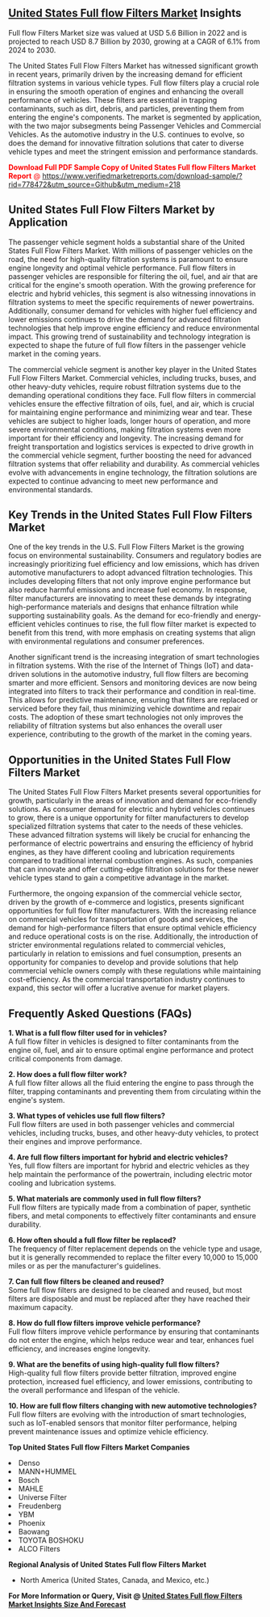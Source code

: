 <h2><a href="https://www.verifiedmarketreports.com/download-sample/?rid=778472&amp;utm_source=Github&amp;utm_medium=218" target="_blank">United States Full flow Filters Market</a> Insights</h2><p>Full flow Filters Market size was valued at USD 5.6 Billion in 2022 and is projected to reach USD 8.7 Billion by 2030, growing at a CAGR of 6.1% from 2024 to 2030.</p><p><p>The United States Full Flow Filters Market has witnessed significant growth in recent years, primarily driven by the increasing demand for efficient filtration systems in various vehicle types. Full flow filters play a crucial role in ensuring the smooth operation of engines and enhancing the overall performance of vehicles. These filters are essential in trapping contaminants, such as dirt, debris, and particles, preventing them from entering the engine's components. The market is segmented by application, with the two major subsegments being Passenger Vehicles and Commercial Vehicles. As the automotive industry in the U.S. continues to evolve, so does the demand for innovative filtration solutions that cater to diverse vehicle types and meet the stringent emission and performance standards. <p><span class=""><span style="color: #ff0000;"><strong>Download Full PDF Sample Copy of United States Full flow Filters Market Report</strong> @ </span><a href="https://www.verifiedmarketreports.com/download-sample/?rid=778472&amp;utm_source=Github&amp;utm_medium=218" target="_blank">https://www.verifiedmarketreports.com/download-sample/?rid=778472&amp;utm_source=Github&amp;utm_medium=218</a></span></p></p> <h2>United States Full Flow Filters Market by Application</h2> <p>The passenger vehicle segment holds a substantial share of the United States Full Flow Filters Market. With millions of passenger vehicles on the road, the need for high-quality filtration systems is paramount to ensure engine longevity and optimal vehicle performance. Full flow filters in passenger vehicles are responsible for filtering the oil, fuel, and air that are critical for the engine's smooth operation. With the growing preference for electric and hybrid vehicles, this segment is also witnessing innovations in filtration systems to meet the specific requirements of newer powertrains. Additionally, consumer demand for vehicles with higher fuel efficiency and lower emissions continues to drive the demand for advanced filtration technologies that help improve engine efficiency and reduce environmental impact. This growing trend of sustainability and technology integration is expected to shape the future of full flow filters in the passenger vehicle market in the coming years.</p> <p>The commercial vehicle segment is another key player in the United States Full Flow Filters Market. Commercial vehicles, including trucks, buses, and other heavy-duty vehicles, require robust filtration systems due to the demanding operational conditions they face. Full flow filters in commercial vehicles ensure the effective filtration of oils, fuel, and air, which is crucial for maintaining engine performance and minimizing wear and tear. These vehicles are subject to higher loads, longer hours of operation, and more severe environmental conditions, making filtration systems even more important for their efficiency and longevity. The increasing demand for freight transportation and logistics services is expected to drive growth in the commercial vehicle segment, further boosting the need for advanced filtration systems that offer reliability and durability. As commercial vehicles evolve with advancements in engine technology, the filtration solutions are expected to continue advancing to meet new performance and environmental standards.</p> <h2>Key Trends in the United States Full Flow Filters Market</h2> <p>One of the key trends in the U.S. Full Flow Filters Market is the growing focus on environmental sustainability. Consumers and regulatory bodies are increasingly prioritizing fuel efficiency and low emissions, which has driven automotive manufacturers to adopt advanced filtration technologies. This includes developing filters that not only improve engine performance but also reduce harmful emissions and increase fuel economy. In response, filter manufacturers are innovating to meet these demands by integrating high-performance materials and designs that enhance filtration while supporting sustainability goals. As the demand for eco-friendly and energy-efficient vehicles continues to rise, the full flow filter market is expected to benefit from this trend, with more emphasis on creating systems that align with environmental regulations and consumer preferences.</p> <p>Another significant trend is the increasing integration of smart technologies in filtration systems. With the rise of the Internet of Things (IoT) and data-driven solutions in the automotive industry, full flow filters are becoming smarter and more efficient. Sensors and monitoring devices are now being integrated into filters to track their performance and condition in real-time. This allows for predictive maintenance, ensuring that filters are replaced or serviced before they fail, thus minimizing vehicle downtime and repair costs. The adoption of these smart technologies not only improves the reliability of filtration systems but also enhances the overall user experience, contributing to the growth of the market in the coming years.</p> <h2>Opportunities in the United States Full Flow Filters Market</h2> <p>The United States Full Flow Filters Market presents several opportunities for growth, particularly in the areas of innovation and demand for eco-friendly solutions. As consumer demand for electric and hybrid vehicles continues to grow, there is a unique opportunity for filter manufacturers to develop specialized filtration systems that cater to the needs of these vehicles. These advanced filtration systems will likely be crucial for enhancing the performance of electric powertrains and ensuring the efficiency of hybrid engines, as they have different cooling and lubrication requirements compared to traditional internal combustion engines. As such, companies that can innovate and offer cutting-edge filtration solutions for these newer vehicle types stand to gain a competitive advantage in the market.</p> <p>Furthermore, the ongoing expansion of the commercial vehicle sector, driven by the growth of e-commerce and logistics, presents significant opportunities for full flow filter manufacturers. With the increasing reliance on commercial vehicles for transportation of goods and services, the demand for high-performance filters that ensure optimal vehicle efficiency and reduce operational costs is on the rise. Additionally, the introduction of stricter environmental regulations related to commercial vehicles, particularly in relation to emissions and fuel consumption, presents an opportunity for companies to develop and provide solutions that help commercial vehicle owners comply with these regulations while maintaining cost-efficiency. As the commercial transportation industry continues to expand, this sector will offer a lucrative avenue for market players.</p> <h2>Frequently Asked Questions (FAQs)</h2> <p><b>1. What is a full flow filter used for in vehicles?</b><br> A full flow filter in vehicles is designed to filter contaminants from the engine oil, fuel, and air to ensure optimal engine performance and protect critical components from damage.</p> <p><b>2. How does a full flow filter work?</b><br> A full flow filter allows all the fluid entering the engine to pass through the filter, trapping contaminants and preventing them from circulating within the engine's system.</p> <p><b>3. What types of vehicles use full flow filters?</b><br> Full flow filters are used in both passenger vehicles and commercial vehicles, including trucks, buses, and other heavy-duty vehicles, to protect their engines and improve performance.</p> <p><b>4. Are full flow filters important for hybrid and electric vehicles?</b><br> Yes, full flow filters are important for hybrid and electric vehicles as they help maintain the performance of the powertrain, including electric motor cooling and lubrication systems.</p> <p><b>5. What materials are commonly used in full flow filters?</b><br> Full flow filters are typically made from a combination of paper, synthetic fibers, and metal components to effectively filter contaminants and ensure durability.</p> <p><b>6. How often should a full flow filter be replaced?</b><br> The frequency of filter replacement depends on the vehicle type and usage, but it is generally recommended to replace the filter every 10,000 to 15,000 miles or as per the manufacturer's guidelines.</p> <p><b>7. Can full flow filters be cleaned and reused?</b><br> Some full flow filters are designed to be cleaned and reused, but most filters are disposable and must be replaced after they have reached their maximum capacity.</p> <p><b>8. How do full flow filters improve vehicle performance?</b><br> Full flow filters improve vehicle performance by ensuring that contaminants do not enter the engine, which helps reduce wear and tear, enhances fuel efficiency, and increases engine longevity.</p> <p><b>9. What are the benefits of using high-quality full flow filters?</b><br> High-quality full flow filters provide better filtration, improved engine protection, increased fuel efficiency, and lower emissions, contributing to the overall performance and lifespan of the vehicle.</p> <p><b>10. How are full flow filters changing with new automotive technologies?</b><br> Full flow filters are evolving with the introduction of smart technologies, such as IoT-enabled sensors that monitor filter performance, helping prevent maintenance issues and optimize vehicle efficiency.</p> </p><p><strong>Top United States Full flow Filters Market Companies</strong></p><div data-test-id=""><p><li>Denso</li><li> MANN+HUMMEL</li><li> Bosch</li><li> MAHLE</li><li> Universe Filter</li><li> Freudenberg</li><li> YBM</li><li> Phoenix</li><li> Baowang</li><li> TOYOTA BOSHOKU</li><li> ALCO Filters</li></p><div><strong>Regional Analysis of&nbsp;United States Full flow Filters Market</strong></div><ul><li dir="ltr"><p dir="ltr">North America&nbsp;(United States, Canada, and Mexico, etc.)</p></li></ul><p><strong>For More Information or Query, Visit @&nbsp;</strong><strong><a href="https://www.verifiedmarketreports.com/product/full-flow-filters-market/?utm_source=Github&amp;utm_medium=218" target="_blank">United States Full flow Filters Market Insights Size And Forecast</a></strong></p></div>
